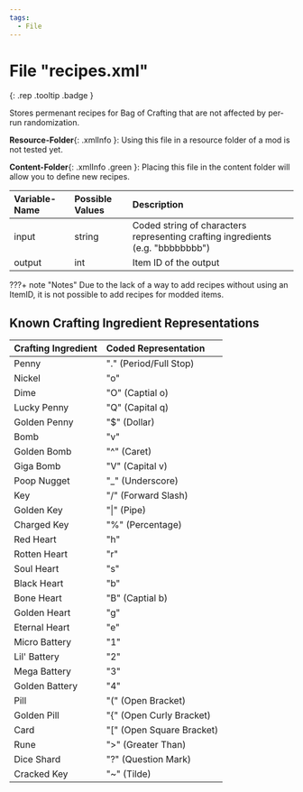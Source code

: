 ```yaml
---
tags:
  - File
---
```

# File "recipes.xml"
[ ](#){: .rep .tooltip .badge }

Stores permenant recipes for Bag of Crafting that are not affected by per-run randomization.

**Resource-Folder**{: .xmlInfo }: Using this file in a resource folder of a mod is not tested yet.

**Content-Folder**{: .xmlInfo .green }: Placing this file in the content folder will allow you to define new recipes.

| Variable-Name | Possible Values | Description |
|:--|:--|:--|
|input|string|Coded string of characters representing crafting ingredients (e.g. "bbbbbbbb") |
|output|int|Item ID of the output|

???+ note "Notes"
    Due to the lack of a way to add recipes without using an ItemID, it is not possible to add recipes for modded items.

## Known Crafting Ingredient Representations

| Crafting Ingredient | Coded Representation |
|:--|:--|
| Penny | "." (Period/Full Stop) |
| Nickel | "o" |
| Dime | "O" (Captial o) |
| Lucky Penny | "Q" (Capital q) |
| Golden Penny | "$" (Dollar) |
| Bomb | "v" |
| Golden Bomb | "^" (Caret) |
| Giga Bomb | "V" (Capital v)
| Poop Nugget | "\_" (Underscore) |
| Key | "/" (Forward Slash)
| Golden Key | "\|" (Pipe) |
| Charged Key | "%" (Percentage) |
| Red Heart | "h" |
| Rotten Heart | "r" |
| Soul Heart | "s" |
| Black Heart | "b" |
| Bone Heart | "B" (Captial b) |
| Golden Heart | "g" |
| Eternal Heart | "e" |
| Micro Battery | "1" |
| Lil' Battery | "2" |
| Mega Battery | "3" |
| Golden Battery | "4" |
| Pill | "(" (Open Bracket) |
| Golden Pill | "{" (Open Curly Bracket) |
| Card | "\[" (Open Square Bracket) |
| Rune | ">" (Greater Than) |
| Dice Shard | "?" (Question Mark) |
| Cracked Key | "~" (Tilde) |

